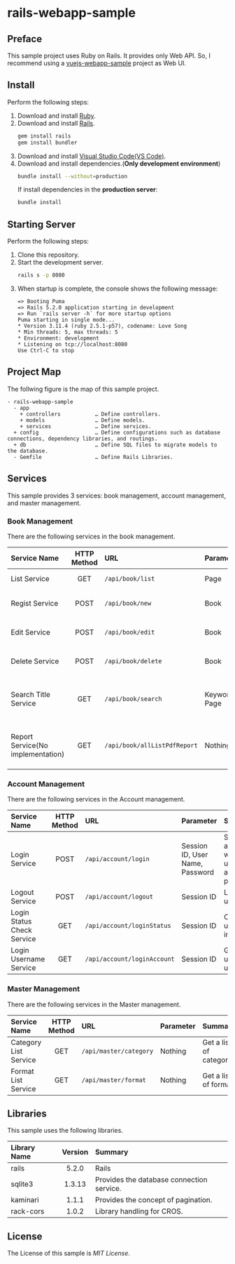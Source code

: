 # rails-webapp-sample

## Preface
This sample project uses Ruby on Rails. It provides only Web API. So, I recommend using a [vuejs-webapp-sample]() project as Web UI.

## Install
Perform the following steps:

1. Download and install [Ruby](https://www.ruby-lang.org/en/).
1. Download and install [Rails](https://rubyonrails.org/).
    ```bash
    gem install rails
    gem install bundler
    ```
1. Download and install [Visual Studio Code(VS Code)](https://code.visualstudio.com).
1. Download and install dependencies.(**Only development environment**)
    ```bash
    bundle install --without=production
    ```
    If install dependencies in the **production server**:
    ```bash
    bundle install
    ```

## Starting Server
Perform the following steps:

1. Clone this repository.
1. Start the development server.
    ```bash
    rails s -p 8080
    ```
1. When startup is complete, the console shows the following message:
    ```
    => Booting Puma
    => Rails 5.2.0 application starting in development 
    => Run `rails server -h` for more startup options
    Puma starting in single mode...
    * Version 3.11.4 (ruby 2.5.1-p57), codename: Love Song
    * Min threads: 5, max threads: 5
    * Environment: development
    * Listening on tcp://localhost:8080
    Use Ctrl-C to stop
    ```

## Project Map
The follwing figure is the map of this sample project.

```
- rails-webapp-sample
  - app
    + controllers           … Define controllers.
    + models                … Define models.
    + services              … Define services.
  + config                  … Define configurations such as database connections, dependency libraries, and routings.
  + db                      … Define SQL files to migrate models to the database.
  - Gemfile                 … Define Rails Libraries.
```

## Services
This sample provides 3 services: book management, account management, and master management.

### Book Management
There are the following services in the book management.

|Service Name|HTTP Method|URL|Parameter|Summary|
|:---|:---:|:---|:---|:---|
|List Service|GET|``/api/book/list``|Page|Get a list of books.|
|Regist Service|POST|``/api/book/new``|Book|Regist a book data.|
|Edit Service|POST|``/api/book/edit``|Book|Edit a book data.|
|Delete Service|POST|``/api/book/delete``|Book|Delete a book data.|
|Search Title Service|GET|``/api/book/search``|Keyword, Page|Search a title with  the specified keyword.|
|Report Service(No implementation)|GET|``/api/book/allListPdfReport``|Nothing|Output a list of books to the PDF file.|

### Account Management
There are the following services in the Account management.

|Service Name|HTTP Method|URL|Parameter|Summary|
|:---|:---:|:---|:---|:---|
|Login Service|POST|``/api/account/login``|Session ID, User Name, Password|Session authentication with username and password.|
|Logout Service|POST|``/api/account/logout``|Session ID|Logout a user.|
|Login Status Check Service|GET|``/api/account/loginStatus``|Session ID|Check if the user is logged in.|
|Login Username Service|GET|``/api/account/loginAccount``|Session ID|Get the login user's username.|

### Master Management
There are the following services in the Master management.

|Service Name|HTTP Method|URL|Parameter|Summary|
|:---|:---:|:---|:---|:---|
|Category List Service|GET|``/api/master/category``|Nothing|Get a list of categories.|
|Format List Service|GET|``/api/master/format``|Nothing|Get a list of formats.|

## Libraries
This sample uses the following libraries.

|Library Name|Version|Summary|
|:---|:---:|:---|
|rails|5.2.0|Rails|
|sqlite3|1.3.13|Provides the database connection service.|
|kaminari|1.1.1|Provides the concept of pagination.|
|rack-cors|1.0.2|Library handling for CROS.|

## License
The License of this sample is *MIT License*.
